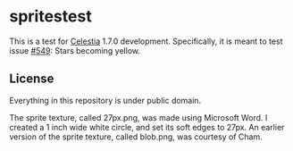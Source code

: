 # spritestest
This is a test for [Celestia](https://github.com/CelestiaProject/Celestia) 1.7.0 development. Specifically, it is meant to test issue [#549](https://github.com/CelestiaProject/Celestia/issues/549): Stars becoming yellow.

## License
Everything in this repository is under public domain. 

The sprite texture, called 27px.png, was made using Microsoft Word. I created a 1 inch wide white circle, and set its soft edges to 27px. An earlier version of the sprite texture, called blob.png, was courtesy of Cham.
